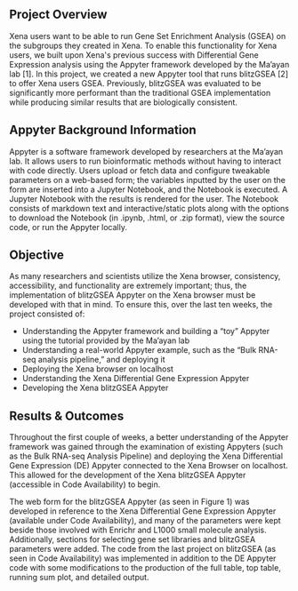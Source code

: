 ## Project Overview
Xena users want to be able to run Gene Set Enrichment Analysis (GSEA) on the subgroups they created in Xena. To enable this functionality for Xena users, we built upon Xena's previous success with Differential Gene Expression analysis using the Appyter framework developed by the Ma’ayan lab [1]. In this project, we created a new Appyter tool that runs blitzGSEA [2] to offer Xena users GSEA. Previously, blitzGSEA was evaluated to be significantly more performant than the traditional GSEA implementation while producing similar results that are biologically consistent. 

## Appyter Background Information
Appyter is a software framework developed by researchers at the Ma’ayan lab. It allows users to run bioinformatic methods without having to interact with code directly. Users upload or fetch data and configure tweakable parameters on a web-based form; the variables inputted by the user on the form are inserted into a Jupyter Notebook, and the Notebook is executed. A Jupyter Notebook with the results is rendered for the user. The Notebook consists of markdown text and interactive/static plots along with the options to download the Notebook (in .ipynb, .html, or .zip format), view the source code, or run the Appyter locally. 

## Objective
As many researchers and scientists utilize the Xena browser, consistency, accessibility, and functionality are extremely important; thus, the implementation of blitzGSEA Appyter on the Xena browser must be developed with that in mind. To ensure this, over the last ten weeks, the project consisted of:
* Understanding the Appyter framework and building a “toy” Appyter using the tutorial provided by the Ma’ayan lab 
* Understanding a real-world Appyter example, such as the “Bulk RNA-seq analysis pipeline,” and deploying it
* Deploying the Xena browser on localhost 
* Understanding the Xena Differential Gene Expression Appyter
* Developing the Xena blitzGSEA Appyter

 ## Results & Outcomes
Throughout the first couple of weeks, a better understanding of the Appyter framework was gained through the examination of existing Appyters (such as the Bulk RNA-seq Analysis Pipeline) and deploying the Xena Differential Gene Expression (DE) Appyter connected to the Xena Browser on localhost. This allowed for the development of the Xena blitzGSEA Appyter (accessible in Code Availability) to begin. 

The web form for the blitzGSEA Appyter (as seen in Figure 1) was developed in reference to the Xena Differential Gene Expression Appyter (available under Code Availability), and many of the parameters were kept beside those involved with Enrichr and L1000 small molecule analysis. Additionally, sections for selecting gene set libraries and blitzGSEA parameters were added. The code from the last project on blitzGSEA (as seen in Code Availability) was implemented in addition to the DE Appyter code with some modifications to the production of the full table, top table, running sum plot, and detailed output. 
